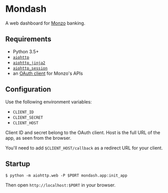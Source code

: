 # Mondash

A web dashboard for [Monzo](https://monzo.com) banking.

## Requirements

* Python 3.5+
* [`aiohttp`](https://github.com/aio-libs/aiohttp)
* [`aiohttp_jinja2`](https://github.com/aio-libs/aiohttp-jinja2)
* [`aiohttp_session`](https://github.com/aio-libs/aiohttp-session)
* an [OAuth client](https://developers.monzo.com/apps) for Monzo's APIs

## Configuration

Use the following environment variables:

* `CLIENT_ID`
* `CLIENT_SECRET`
* `CLIENT_HOST`

Client ID and secret belong to the OAuth client.  Host is the full URL of the
app, as seen from the browser.

You'll need to add `$CLIENT_HOST/callback` as a redirect URL for your client.

## Startup

```
$ python -m aiohttp.web -P $PORT mondash.app:init_app
```

Then open `http://localhost:$PORT` in your browser.
